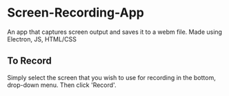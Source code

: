 # Screen-Recording-App
An app that captures screen output and saves it to a webm file. Made using Electron, JS, HTML/CSS

## To Record
Simply select the screen that you wish to use for recording in the bottom, drop-down menu. Then click 'Record'.
